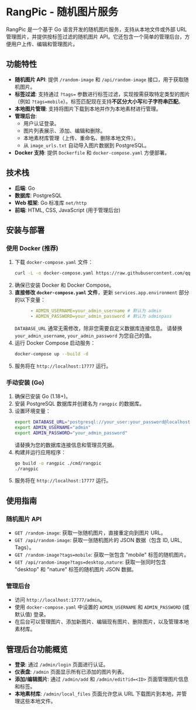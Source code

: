 # RangPic - 随机图片服务

RangPic 是一个基于 Go 语言开发的随机图片服务，支持从本地文件或外部 URL 管理图片，并提供按标签过滤的随机图片 API。它还包含一个简单的管理后台，方便用户上传、编辑和管理图片。

## 功能特性

*   **随机图片 API**: 提供 `/random-image` 和 `/api/random-image` 接口，用于获取随机图片。
*   **标签过滤**: 支持通过 `?tags=` 参数进行标签过滤，实现按需获取特定类型的图片（例如 `?tags=mobile`）。标签匹配现在支持**不区分大小写**和**子字符串匹配**。
*   **本地图片管理**: 支持将图片下载到本地并作为本地素材进行管理。
*   **管理后台**: 
    *   用户认证登录。
    *   图片列表展示、添加、编辑和删除。
    *   本地素材库管理（上传、重命名、删除本地文件）。
    *   从 `image_urls.txt` 自动导入图片数据到 PostgreSQL。
*   **Docker 支持**: 提供 `Dockerfile` 和 `docker-compose.yaml` 方便部署。

## 技术栈

*   **后端**: Go
*   **数据库**: PostgreSQL
*   **Web 框架**: Go 标准库 `net/http`
*   **前端**: HTML, CSS, JavaScript (用于管理后台)

## 安装与部署

### 使用 Docker (推荐)

1.  下载 `docker-compose.yaml` 文件：
    ```bash
    curl -L -o docker-compose.yaml https://raw.githubusercontent.com/qqzhoufan/RangPic/master/docker-compose.yaml
    ```
2.  确保已安装 Docker 和 Docker Compose。
3.  **直接修改 `docker-compose.yaml` 文件**，更新 `services.app.environment` 部分的以下变量：
    ```yaml
          - ADMIN_USERNAME=your_admin_username # 默认为 admin
          - ADMIN_PASSWORD=your_admin_password # 默认为 adminpass
    ```
    `DATABASE_URL` 通常无需修改，除非您需要自定义数据库连接信息。
    请替换 `your_admin_username`, `your_admin_password` 为您自己的值。
4.  运行 Docker Compose 启动服务：
    ```bash
    docker-compose up --build -d
    ```
5.  服务将在 `http://localhost:17777` 运行。

### 手动安装 (Go)

1.  确保已安装 Go (1.18+)。
2.  安装 PostgreSQL 数据库并创建名为 `rangpic` 的数据库。
3.  设置环境变量：
    ```bash
    export DATABASE_URL="postgresql://your_user:your_password@localhost:5432/rangpic?sslmode=disable"
    export ADMIN_USERNAME="admin"
    export ADMIN_PASSWORD="your_admin_password"
    ```
    请替换为您的数据库连接信息和管理员凭据。
4.  构建并运行应用程序：
    ```bash
    go build -o rangpic ./cmd/rangpic
    ./rangpic
    ```
5.  服务将在 `http://localhost:17777` 运行。

## 使用指南

### 随机图片 API

*   `GET /random-image`: 获取一张随机图片，直接重定向到图片 URL。
*   `GET /api/random-image`: 获取一张随机图片的 JSON 数据（包含 ID, URL, Tags）。
*   `GET /random-image?tags=mobile`: 获取一张包含 "mobile" 标签的随机图片。
*   `GET /api/random-image?tags=desktop,nature`: 获取一张同时包含 "desktop" 和 "nature" 标签的随机图片 JSON 数据。

### 管理后台

*   访问 `http://localhost:17777/admin`。
*   使用 `docker-compose.yaml` 中设置的 `ADMIN_USERNAME` 和 `ADMIN_PASSWORD` (或默认值) 登录。
*   在后台可以管理图片、添加新图片、编辑现有图片、删除图片，以及管理本地素材库。

## 管理后台功能概览

*   **登录**: 通过 `/admin/login` 页面进行认证。
*   **仪表盘**: `/admin` 页面显示所有已添加的图片列表。
*   **添加/编辑图片**: 通过 `/admin/add` 和 `/admin/edit?id=<ID>` 页面管理图片信息和标签。
*   **本地素材库**: `/admin/local_files` 页面允许您从 URL 下载图片到本地，并管理这些本地文件。
